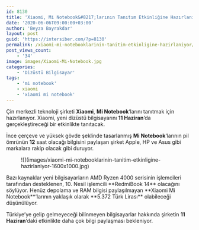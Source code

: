```yaml
---
id: 8130
title: 'Xiaomi, Mi Notebook&#8217;larının Tanıtım Etkinliğine Hazırlanıyor'
date: '2020-06-06T09:00:00+03:00'
author: 'Beyza Bayrakdar'
layout: post
guid: 'https://intersiber.com/?p=8130'
permalink: /xiaomi-mi-notebooklarinin-tanitim-etkinligine-hazirlaniyor/
post_views_count:
    - '34'
image: images/Xiaomi-Mi-Notebook.jpg
categories:
    - 'Dizüstü Bilgisayar'
tags:
    - 'mi notebook'
    - xiaomi
    - 'xiaomi mi notebook'
---
```


Çin merkezli teknoloji şirketi **Xiaomi**, **Mi Notebook**‘larını tanıtmak için hazırlanıyor. Xiaomi, yeni dizüstü bilgisayarını **11 Haziran**‘da gerçekleştireceği bir etkinlikte tanıtacak.

İnce çerçeve ve yüksek gövde şeklinde tasarlanmış **Mi Notebook**‘larının pil ömrünün **12** saat olacağı bilgisini paylaşan şirket Apple, HP ve Asus gibi markalara rakip olacak gibi duruyor.

<figure class="wp-block-image size-large">![](images/xiaomi-mi-notebooklarinin-tanitim-etkinligine-hazirlaniyor-1600x1000.jpg)</figure>Bazı kaynaklar yeni bilgisayarların AMD Ryzen 4000 serisinin işlemcileri tarafından desteklenen, 10. Nesil işlemcili **RedmiBook 14** olacağını söylüyor. Henüz depolama ve RAM bilgisi paylaşılmayan **Xiaomi Mi Notebook**‘larının yaklaşık olarak **5.372 Türk Lirası** olabileceği düşünülüyor.

Türkiye’ye gelip gelmeyeceği bilinmeyen bilgisayarlar hakkında şirketin **11 Haziran**‘daki etkinlikte daha çok bilgi paylaşması bekleniyor.